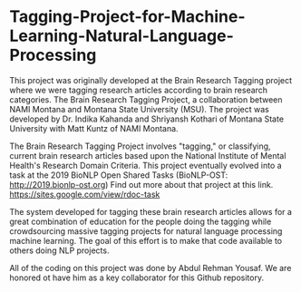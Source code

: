 # Tagging-Project-for-Machine-Learning-Natural-Language-Processing
This project was originally developed at the Brain Research Tagging project where we were tagging research articles according to brain research categories. The Brain Research Tagging Project, a collaboration between NAMI Montana and Montana State University (MSU). The project was developed by Dr. Indika Kahanda and Shriyansh Kothari of Montana State University with Matt Kuntz of NAMI Montana.

The Brain Research Tagging Project involves "tagging," or classifying, current brain research articles based upon the National Institute of Mental Health's Research Domain Criteria. This project eventually evolved into a task at the 2019 BioNLP Open Shared Tasks (BioNLP-OST: http://2019.bionlp-ost.org) Find out more about that project at this link. https://sites.google.com/view/rdoc-task

The system developed for tagging these brain research articles allows for a great combination of education for the people doing the tagging while crowdsourcing massive tagging projects for natural language processing machine learning. The goal of this effort is to make that code available to others doing NLP projects.

All of the coding on this project was done by Abdul Rehman Yousaf. We are honored ot have him as a key collaborator for this Github repository.


